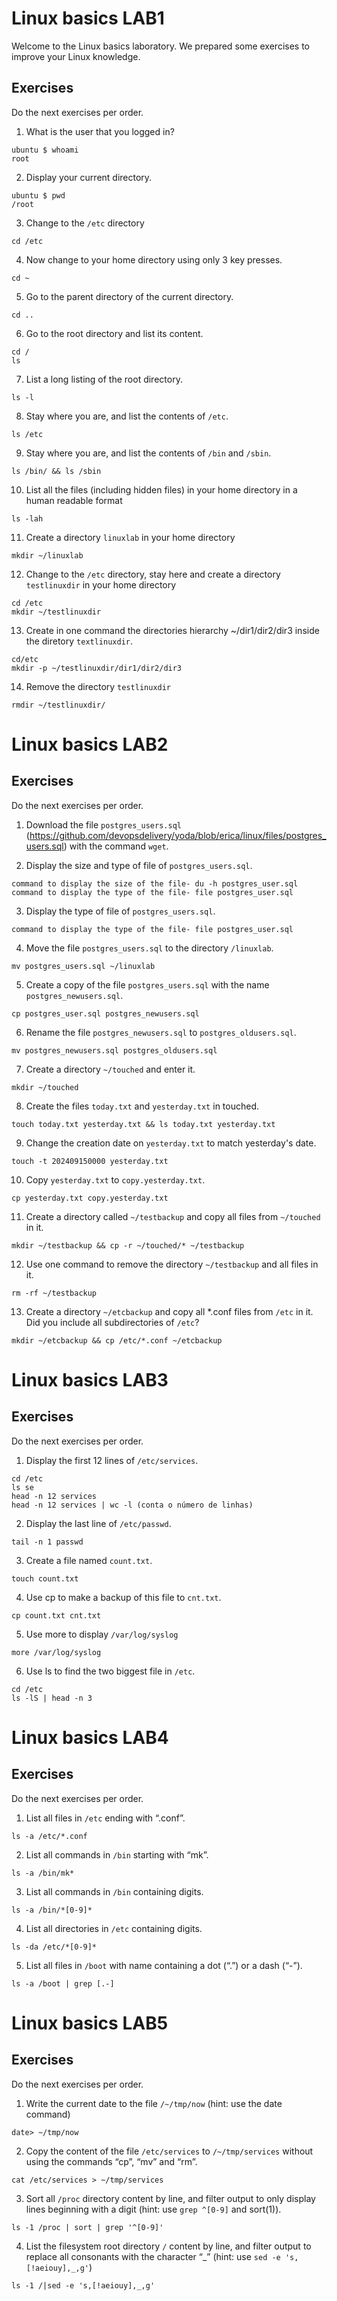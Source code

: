 # Linux basics LAB1

Welcome to the Linux basics laboratory. We prepared some exercises to improve your Linux knowledge.

## Exercises

Do the next exercises per order.

1. What is the user that you logged in?
```
ubuntu $ whoami
root
```
2. Display your current directory.
```
ubuntu $ pwd
/root
```

3. Change to the `/etc` directory
```
cd /etc
```
4. Now change to your home directory using only 3 key presses.
```
cd ~
```
5. Go to the parent directory of the current directory.
```
cd ..
```
6. Go to the root directory and list its content.
```
cd /
ls
```
7. List a long listing of the root directory.
```
ls -l
```
8. Stay where you are, and list the contents of `/etc`.
```
ls /etc
```
9. Stay where you are, and list the contents of `/bin` and `/sbin`.
```
ls /bin/ && ls /sbin
```
10. List all the files (including hidden files) in your home directory in a human readable format
```
ls -lah
```
11. Create a directory `linuxlab` in your home directory
```
mkdir ~/linuxlab
```
12. Change to the `/etc` directory, stay here and create a directory `testlinuxdir` in your home directory
```
cd /etc
mkdir ~/testlinuxdir
```

13. Create in one command the directories hierarchy ~/dir1/dir2/dir3 inside the diretory `textlinuxdir`. 
```
cd/etc
mkdir -p ~/testlinuxdir/dir1/dir2/dir3
```

14. Remove the directory `testlinuxdir`

```
rmdir ~/testlinuxdir/
```

# Linux basics LAB2

## Exercises

Do the next exercises per order.

1. Download the file `postgres_users.sql` (https://github.com/devopsdelivery/yoda/blob/erica/linux/files/postgres_users.sql) with the command `wget`.

2. Display the size and type of file of `postgres_users.sql`. 
```
command to display the size of the file- du -h postgres_user.sql
command to display the type of the file- file postgres_user.sql 
```

3. Display the type of file of `postgres_users.sql`.
```
command to display the type of the file- file postgres_user.sql 
```

4. Move the file `postgres_users.sql` to the directory `/linuxlab`. 
```
mv postgres_users.sql ~/linuxlab
``` 

5. Create a copy of the file `postgres_users.sql` with the name `postgres_newusers.sql`.

```
cp postgres_user.sql postgres_newusers.sql
``` 
6. Rename the file `postgres_newusers.sql` to `postgres_oldusers.sql`.

```
mv postgres_newusers.sql postgres_oldusers.sql
``` 

7. Create a directory `~/touched` and enter it.
```
mkdir ~/touched
``` 
8. Create the files `today.txt` and `yesterday.txt` in touched.

```
touch today.txt yesterday.txt && ls today.txt yesterday.txt
``` 

9. Change the creation date on `yesterday.txt` to match yesterday's date.
``` 
touch -t 202409150000 yesterday.txt 
``` 
10. Copy `yesterday.txt` to `copy.yesterday.txt`.

``` 
cp yesterday.txt copy.yesterday.txt
``` 
11. Create a directory called `~/testbackup` and copy all files from `~/touched` in it.

``` 
mkdir ~/testbackup && cp -r ~/touched/* ~/testbackup
``` 
12. Use one command to remove the directory `~/testbackup` and all files in it.

``` 
rm -rf ~/testbackup
``` 
13. Create a directory `~/etcbackup` and copy all *.conf files from `/etc` in it. Did you include all subdirectories of `/etc`?

``` 
mkdir ~/etcbackup && cp /etc/*.conf ~/etcbackup
``` 
# Linux basics LAB3

## Exercises

Do the next exercises per order.

1. Display the first 12 lines of `/etc/services`.

``` 
cd /etc  
ls se
head -n 12 services
head -n 12 services | wc -l (conta o número de linhas)
``` 

2. Display the last line of `/etc/passwd`.

``` 
tail -n 1 passwd
``` 

3. Create a file named `count.txt`.

``` 
touch count.txt
``` 

4. Use cp to make a backup of this file to `cnt.txt`. 


``` 
cp count.txt cnt.txt
``` 


5. Use more to display `/var/log/syslog`

``` 
more /var/log/syslog
``` 

6. Use ls to find the two biggest file in `/etc`.

``` 
cd /etc
ls -lS | head -n 3
``` 
# Linux basics LAB4

## Exercises

Do the next exercises per order.

1. List all files in `/etc` ending with “.conf”.

``` 
ls -a /etc/*.conf
``` 

2. List all commands in `/bin` starting with “mk”.

``` 
ls -a /bin/mk*
``` 

3. List all commands in `/bin` containing digits.

``` 
ls -a /bin/*[0-9]*
``` 

4. List all directories in `/etc` containing digits. 

``` 
ls -da /etc/*[0-9]*
```
5. List all files in `/boot` with name containing a dot (“.”) or a dash (“-”).

``` 
ls -a /boot | grep [.-]
```
# Linux basics LAB5

## Exercises

Do the next exercises per order.

1. Write the current date to the file `/~/tmp/now` (hint: use the date command)

``` 
date> ~/tmp/now
```
2. Copy the content of the file `/etc/services` to `/~/tmp/services` without using the commands “cp”, “mv” and “rm”.

``` 
cat /etc/services > ~/tmp/services
```

3. Sort all `/proc` directory content by line, and filter output to only display lines beginning with a digit (hint: use `grep ^[0-9]` and sort(1)). 


``` 
ls -1 /proc | sort | grep '^[0-9]'
```



4. List the filesystem root directory `/` content by line, and filter output to replace all consonants with the character “_” (hint: use `sed -e 's,[!aeiouy],_,g'`)


``` 
ls -1 /|sed -e 's,[!aeiouy],_,g'
```
